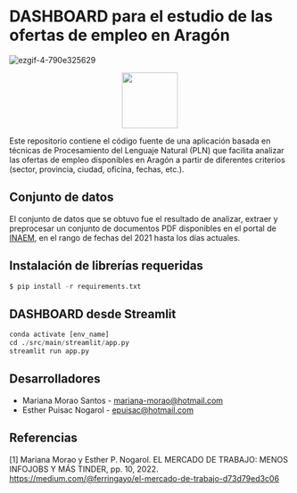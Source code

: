 # DASHBOARD para el estudio de las ofertas de empleo en Aragón
![ezgif-4-790e325629](https://user-images.githubusercontent.com/99982394/157117526-6a4dc7bb-fa17-48d2-87cc-fa2d5f3e79f2.gif)

<!--- 
![alt text](https://github.com/[username]/[reponame]/blob/[branch]/icon_offer.png?raw=true)
--->

<p align="center">
  <img width="100" height="100"src="https://static.thenounproject.com/png/305581-200.png" />
</p>

Este repositorio contiene el código fuente de una aplicación basada en técnicas de Procesamiento del Lenguaje Natural (PLN) que facilita analizar las ofertas de empleo disponibles en Aragón a partir de diferentes criterios (sector, provincia, ciudad, oficina, fechas, etc.).

## Conjunto de datos
El conjunto de datos que se obtuvo fue el resultado de analizar, extraer y preprocesar un conjunto de documentos PDF disponibles en el portal de [INAEM](https://inaem.aragon.es/ofertas-de-empleo), en el rango de fechas del 2021 hasta los días actuales.

## Instalación de librerías requeridas

```python
$ pip install -r requirements.txt
```

## DASHBOARD desde Streamlit

```python
conda activate [env_name]
cd ./src/main/streamlit/app.py
streamlit run app.py
```

## Desarrolladores

- Mariana Morao Santos - [mariana-morao@hotmail.com](mariana-morao@hotmail.com)
- Esther Puisac Nogarol - [epuisac@hotmail.com](epuisac@hotmail.com)

## Referencias
[1] Mariana Morao y Esther P. Nogarol. EL MERCADO DE TRABAJO: MENOS INFOJOBS Y MÁS TINDER, pp. 10, 2022. https://medium.com/@ferringayo/el-mercado-de-trabajo-d73d79ed3c06
